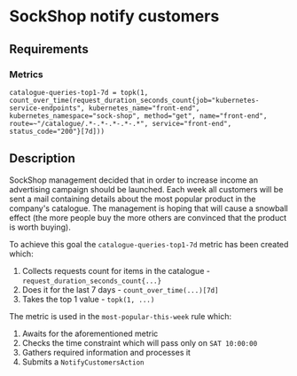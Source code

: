 # SockShop notify customers
## Requirements
### Metrics
```
catalogue-queries-top1-7d = topk(1, count_over_time(request_duration_seconds_count{job="kubernetes-service-endpoints", kubernetes_name="front-end", kubernetes_namespace="sock-shop", method="get", name="front-end", route=~"/catalogue/.*-.*-.*-.*-.*", service="front-end", status_code="200"}[7d]))
```

## Description
SockShop management decided that in order to increase income an advertising campaign should be launched.
Each week all customers will be sent a mail containing details about the most popular product in the company's catalogue.
The management is hoping that will cause a snowball effect (the more people buy the more others are convinced that the 
product is worth buying).

To achieve this goal the `catalogue-queries-top1-7d` metric has been created which:
1. Collects requests count for items in the catalogue - `request_duration_seconds_count{...}`
2. Does it for the last 7 days - `count_over_time(...)[7d]`
3. Takes the top 1 value - `topk(1, ...)`

The metric is used in the `most-popular-this-week` rule which:
1. Awaits for the aforementioned metric
2. Checks the time constraint which will pass only on `SAT 10:00:00`
3. Gathers required information and processes it
4. Submits a `NotifyCustomersAction`